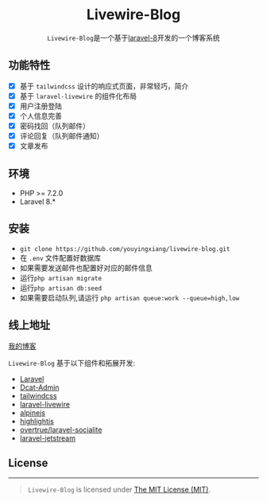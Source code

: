 <h1 align="center"> Livewire-Blog </h1>
<p align="center"><code>Livewire-Blog</code>是一个基于<a href="https://learnku.com/docs/laravel/8.x" target="_blank">laravel-8</a>开发的一个博客系统</p>

## 功能特性
- [x] 基于 `tailwindcss` 设计的响应式页面，非常轻巧，简介
- [x] 基于 `laravel-livewire` 的组件化布局
- [x] 用户注册登陆
- [x] 个人信息完善
- [x] 密码找回（队列邮件）
- [x] 评论回复（队列邮件通知）
- [x] 文章发布

## 环境
 - PHP >= 7.2.0
 - Laravel 8.*
 
 ## 安装
 
- ```git clone https://github.com/youyingxiang/livewire-blog.git```
- 在 `.env` 文件配置好数据库
- 如果需要发送邮件也配置好对应的邮件信息
- 运行```php artisan migrate ```
- 运行```php artisan db:seed```
- 如果需要启动队列,请运行 ```php artisan queue:work --queue=high,low```

## 线上地址
[我的博客](https://blog.you-tang.com/) 

`Livewire-Blog` 基于以下组件和拓展开发:

+ [Laravel](https://laravel.com/)
+ [Dcat-Admin](http://www.dcatadmin.com/docs/master/introduction.html)
+ [tailwindcss](https://tailwindcss.com/)
+ [laravel-livewire](https://laravel-livewire.com/)
+ [alpinejs](https://github.com/alpinejs/alpine/)
+ [highlightjs](https://highlightjs.org/)
+ [overtrue/laravel-socialite](https://github.com/overtrue/laravel-socialite)
+ [laravel-jetstream](https://jetstream.laravel.com/)

## License
------------
>`Livewire-Blog` is licensed under [The MIT License (MIT)](LICENSE).
